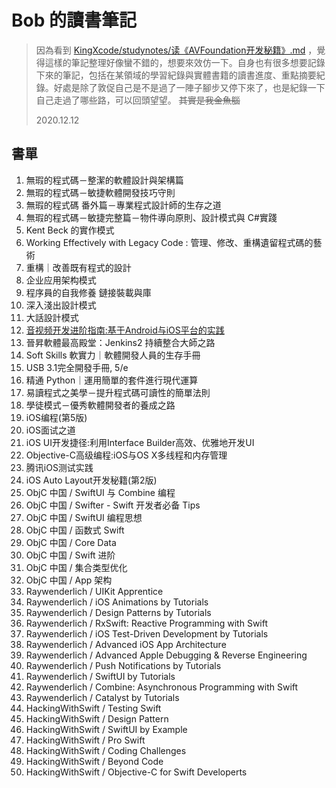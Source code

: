 # Bob 的讀書筆記

> 因為看到 [KingXcode/studynotes/读《AVFoundation开发秘籍》.md](https://github.com/KingXcode/studynotes/blob/master/%E8%AF%BB%E3%80%8AAVFoundation%E5%BC%80%E5%8F%91%E7%A7%98%E7%B1%8D%E3%80%8B.md) ，覺得這樣的筆記整理好像蠻不錯的，想要來效仿一下。自身也有很多想要記錄下來的筆記，包括在某領域的學習紀錄與實體書籍的讀書進度、重點摘要紀錄。好處是除了敦促自己是不是過了一陣子腳步又停下來了，也是紀錄一下自己走過了哪些路，可以回頭望望。 ~~其實是我金魚腦~~
>
> 2020.12.12


## 書單

1. 無瑕的程式碼－整潔的軟體設計與架構篇
2. 無瑕的程式碼－敏捷軟體開發技巧守則
3. 無瑕的程式碼 番外篇－專業程式設計師的生存之道 
4. 無瑕的程式碼－敏捷完整篇－物件導向原則、設計模式與 C#實踐
5. Kent Beck 的實作模式
6. Working Effectively with Legacy Code : 管理、修改、重構遺留程式碼的藝術
7. 重構｜改善既有程式的設計
8. 企业应用架构模式
9. 程序員的自我修養 鏈接裝載與庫
10. 深入淺出設計模式
11. 大話設計模式
12. [音视频开发进阶指南:基于Android与iOS平台的实践](./讀《音视频开发进阶指南:基于Android与iOS平台的实践》.md)
13. 晉昇軟體最高殿堂：Jenkins2 持續整合大師之路
14. Soft Skills 軟實力｜軟體開發人員的生存手冊
15. USB 3.1完全開發手冊, 5/e
16. 精通 Python｜運用簡單的套件進行現代運算
17. 易讀程式之美學－提升程式碼可讀性的簡單法則
18. 學徒模式－優秀軟體開發者的養成之路
19. iOS编程(第5版)
20. iOS面试之道
21. iOS UI开发捷径:利用Interface Builder高效、优雅地开发UI
22. Objective-C高级编程:iOS与OS X多线程和内存管理
23. 腾讯iOS测试实践
24. iOS Auto Layout开发秘籍(第2版)
25. ObjC 中国 / SwiftUI 与 Combine 编程
26. ObjC 中国 / Swifter - Swift 开发者必备 Tips
27. ObjC 中国 / SwiftUI 编程思想
28. ObjC 中国 / 函数式 Swift
29. ObjC 中国 / Core Data
30. ObjC 中国 / Swift 进阶
31. ObjC 中国 / 集合类型优化
32. ObjC 中国 / App 架构
33. Raywenderlich / UIKit Apprentice
34. Raywenderlich / iOS Animations by Tutorials
35. Raywenderlich / Design Patterns by Tutorials
36. Raywenderlich / RxSwift: Reactive Programming with Swift
37. Raywenderlich / iOS Test-Driven Development by Tutorials
38. Raywenderlich / Advanced iOS App Architecture
39. Raywenderlich / Advanced Apple Debugging & Reverse Engineering
40. Raywenderlich / Push Notifications by Tutorials
41. Raywenderlich / SwiftUI by Tutorials
42. Raywenderlich / Combine: Asynchronous Programming with Swift
43. Raywenderlich / Catalyst by Tutorials
44. HackingWithSwift / Testing Swift 
45. HackingWithSwift / Design Pattern
46. HackingWithSwift / SwiftUI by Example
47. HackingWithSwift / Pro Swift 
48. HackingWithSwift / Coding Challenges
49. HackingWithSwift / Beyond Code
50. HackingWithSwift / Objective-C for Swift Developerts
